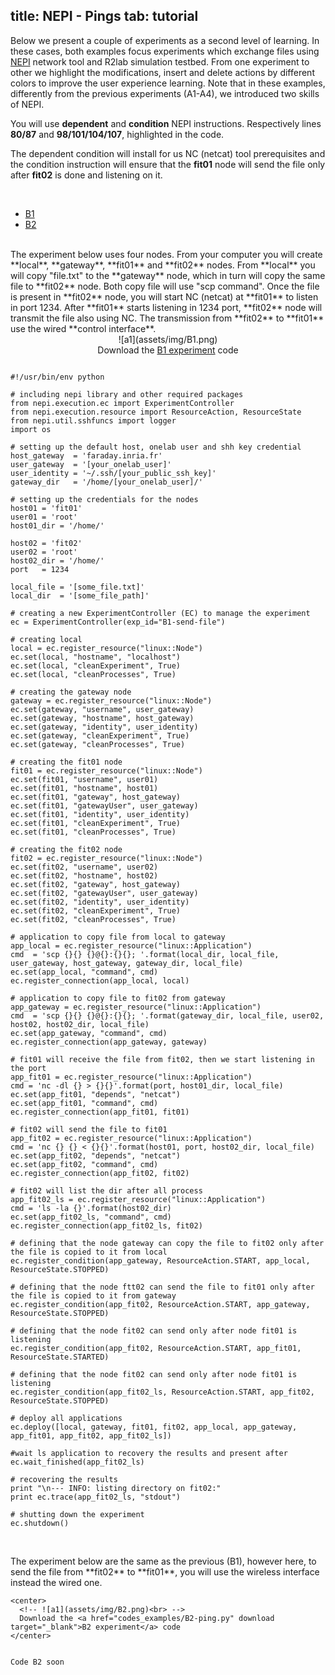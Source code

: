 title: NEPI - Pings
tab: tutorial
---
<script type="text/javascript">loadMenu();</script>

Below we present a couple of experiments as a second level of learning. In these cases, both examples focus experiments which exchange files using [NEPI](http://nepi.inria.fr/Install/WebHome) network tool and R2lab simulation testbed.
From one experiment to other we highlight the modifications, insert and delete actions by different colors to improve the user experience learning.
Note that in these examples, differently from the previous experiments (A1-A4), we introduced two skills of NEPI. 

You will use **dependent** and **condition** NEPI instructions. Respectively lines **80/87** and **98/101/104/107**, highlighted in the code.

The dependent condition will install for us NC (netcat) tool prerequisites and the condition instruction will ensure that the **fit01** node will send the file only after **fit02** is done and listening on it.

<br>

<ul id="myTabs" class="nav nav-tabs" role="tablist">
  <li role="presentation" class="active">
    <a href="#B1" id="B1-tab" role="tab" data-toggle="tab" aria-controls="B1" aria-expanded="true">B1</a>
  </li>
  <li role="presentation" class="">
    <a href="#B2" role="tab" id="B2-tab" data-toggle="tab" aria-controls="B2" aria-expanded="false">B2</a>
  </li>
</ul>

<div id="contents" class="tab-content">

<div role="tabpanel" class="tab-pane fade active in" id="B1" aria-labelledby="home-tab">
  <br/>
  The experiment below uses four nodes. From your computer you will create **local**, **gateway**, **fit01** and **fit02** nodes. From **local** you will copy "file.txt" to the **gateway** node, which in turn will copy the same file to **fit02** node. Both copy file will use "scp command". Once the file is present in **fit02** node, you will start NC (netcat) at **fit01** to listen in port 1234. After **fit01** starts listening in 1234 port, **fit02** node will transmit the file also using NC. The transmission from **fit02** to **fit01** use the wired **control interface**.

  <center>
    ![a1](assets/img/B1.png)<br>
    Download the <a href="codes_examples/B1-send-file.py" download target="_blank">B1 experiment</a> code
  </center>
  

  <pre data-src="prism.js"  data-line="80,87,98,101,104,107" class="line-numbers"><code class="language-python">
#!/usr/bin/env python

# including nepi library and other required packages
from nepi.execution.ec import ExperimentController
from nepi.execution.resource import ResourceAction, ResourceState
from nepi.util.sshfuncs import logger
import os

# setting up the default host, onelab user and shh key credential
host_gateway  = 'faraday.inria.fr'
user_gateway  = '[your_onelab_user]'
user_identity = '~/.ssh/[your_public_ssh_key]'
gateway_dir   = '/home/[your_onelab_user]/'

# setting up the credentials for the nodes 
host01 = 'fit01'
user01 = 'root'
host01_dir = '/home/'

host02 = 'fit02'
user02 = 'root'
host02_dir = '/home/'
port   = 1234

local_file = '[some_file.txt]'
local_dir  = '[some_file_path]'

# creating a new ExperimentController (EC) to manage the experiment
ec = ExperimentController(exp_id="B1-send-file")

# creating local
local = ec.register_resource("linux::Node")
ec.set(local, "hostname", "localhost")
ec.set(local, "cleanExperiment", True)
ec.set(local, "cleanProcesses", True)

# creating the gateway node
gateway = ec.register_resource("linux::Node")
ec.set(gateway, "username", user_gateway)
ec.set(gateway, "hostname", host_gateway)
ec.set(gateway, "identity", user_identity)
ec.set(gateway, "cleanExperiment", True)
ec.set(gateway, "cleanProcesses", True)

# creating the fit01 node
fit01 = ec.register_resource("linux::Node")
ec.set(fit01, "username", user01)
ec.set(fit01, "hostname", host01)
ec.set(fit01, "gateway", host_gateway)
ec.set(fit01, "gatewayUser", user_gateway)
ec.set(fit01, "identity", user_identity)
ec.set(fit01, "cleanExperiment", True)
ec.set(fit01, "cleanProcesses", True)

# creating the fit02 node 
fit02 = ec.register_resource("linux::Node")
ec.set(fit02, "username", user02)
ec.set(fit02, "hostname", host02)
ec.set(fit02, "gateway", host_gateway)
ec.set(fit02, "gatewayUser", user_gateway)
ec.set(fit02, "identity", user_identity)
ec.set(fit02, "cleanExperiment", True)
ec.set(fit02, "cleanProcesses", True)

# application to copy file from local to gateway
app_local = ec.register_resource("linux::Application")
cmd  = 'scp {}{} {}@{}:{}{}; '.format(local_dir, local_file, user_gateway, host_gateway, gateway_dir, local_file)
ec.set(app_local, "command", cmd)
ec.register_connection(app_local, local)

# application to copy file to fit02 from gateway
app_gateway = ec.register_resource("linux::Application")
cmd  = 'scp {}{} {}@{}:{}{}; '.format(gateway_dir, local_file, user02, host02, host02_dir, local_file)
ec.set(app_gateway, "command", cmd)
ec.register_connection(app_gateway, gateway)

# fit01 will receive the file from fit02, then we start listening in the port
app_fit01 = ec.register_resource("linux::Application")
cmd = 'nc -dl {} > {}{}'.format(port, host01_dir, local_file)
ec.set(app_fit01, "depends", "netcat")
ec.set(app_fit01, "command", cmd)
ec.register_connection(app_fit01, fit01)

# fit02 will send the file to fit01 
app_fit02 = ec.register_resource("linux::Application")
cmd = 'nc {} {} < {}{}'.format(host01, port, host02_dir, local_file)
ec.set(app_fit02, "depends", "netcat")
ec.set(app_fit02, "command", cmd)
ec.register_connection(app_fit02, fit02)

# fit02 will list the dir after all process 
app_fit02_ls = ec.register_resource("linux::Application")
cmd = 'ls -la {}'.format(host02_dir)
ec.set(app_fit02_ls, "command", cmd)
ec.register_connection(app_fit02_ls, fit02)

# defining that the node gateway can copy the file to fit02 only after the file is copied to it from local
ec.register_condition(app_gateway, ResourceAction.START, app_local, ResourceState.STOPPED) 

# defining that the node ftt02 can send the file to fit01 only after the file is copied to it from gateway
ec.register_condition(app_fit02, ResourceAction.START, app_gateway, ResourceState.STOPPED) 

# defining that the node fit02 can send only after node fit01 is listening
ec.register_condition(app_fit02, ResourceAction.START, app_fit01, ResourceState.STARTED)

# defining that the node fit02 can send only after node fit01 is listening
ec.register_condition(app_fit02_ls, ResourceAction.START, app_fit02, ResourceState.STOPPED) 

# deploy all applications
ec.deploy([local, gateway, fit01, fit02, app_local, app_gateway, app_fit01, app_fit02, app_fit02_ls])

#wait ls application to recovery the results and present after
ec.wait_finished(app_fit02_ls)

# recovering the results
print "\n--- INFO: listing directory on fit02:"
print ec.trace(app_fit02_ls, "stdout")

# shutting down the experiment
ec.shutdown()
  </code></pre>
  </div>
  <div role="tabpanel" class="tab-pane fade" id="B2" aria-labelledby="profile-tab">
    <br/>
    The experiment below are the same as the previous (B1), however here, to send the file from **fit02** to **fit01**, you will use the wireless interface instead the wired one.
    
    <center>
      <!-- ![a1](assets/img/B2.png)<br> -->
      Download the <a href="codes_examples/B2-ping.py" download target="_blank">B2 experiment</a> code
    </center>
 
  <pre data-src="prism.js" data-line-edit-line="84,91,96" data-line-edit-line="" data-line-inlcude-line="" class="line-numbers"><code class="language-python">
Code B2 soon
  </code></pre>
  </div>

</div>

